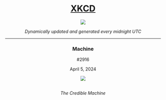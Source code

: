 
<h1 align="center"><a href="https://xkcd.com">XKCD</a></h1>
<div align="center">
    <img src="https://img.shields.io/github/last-commit/ShashashankThakur/XKCD?label=last%20updated" />
</div>

<p align="center"><i>Dynamically updated and generated every midnight UTC</i></p>
<hr>
<div align="center">
    <h3><strong>Machine</strong></h3>
    <p>#2916</p>
    <p>April 5, 2024</p>
    <img src="https://imgs.xkcd.com/comics/machine.png">
    <br></br>
    <p><i>The Credible Machine</i></p>
</div>
